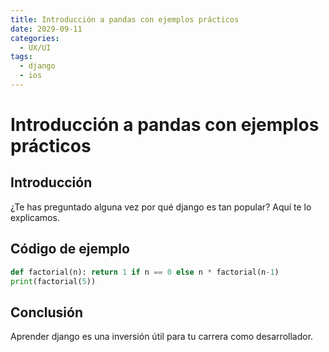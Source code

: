 ```yaml
---
title: Introducción a pandas con ejemplos prácticos
date: 2029-09-11
categories:
  - UX/UI
tags:
  - django
  - ios
---
```


# Introducción a pandas con ejemplos prácticos

## Introducción

¿Te has preguntado alguna vez por qué django es tan popular? Aquí te lo explicamos.

## Código de ejemplo

```python
def factorial(n): return 1 if n == 0 else n * factorial(n-1)
print(factorial(5))
```

## Conclusión

Aprender django es una inversión útil para tu carrera como desarrollador.